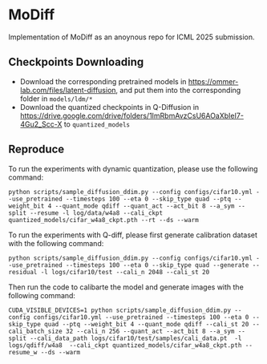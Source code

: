 # MoDiff
Implementation of MoDiff as an anoynous repo for ICML 2025 submission.

## Checkpoints Downloading
- Download the corresponding pretrained models in https://ommer-lab.com/files/latent-diffusion, and put them into the corresponding folder in ```models/ldm/*```
- Download the quantized checkpoints in Q-Diffusion in https://drive.google.com/drive/folders/1ImRbmAvzCsU6AOaXbIeI7-4Gu2_Scc-X to ```quantized_models```

## Reproduce
To run the experiments with dynamic quantization, please use the following command:
```
python scripts/sample_diffusion_ddim.py --config configs/cifar10.yml --use_pretrained --timesteps 100 --eta 0 --skip_type quad --ptq --weight_bit 4 --quant_mode qdiff --quant_act --act_bit 8 --a_sym --split --resume -l log/data/w4a8 --cali_ckpt quantized_models/cifar_w4a8_ckpt.pth --rt --ds --warm 
```

To run the experiments with Q-diff, please first generate calibration dataset with the following command:
```
python scripts/sample_diffusion_ddim.py --config configs/cifar10.yml --use_pretrained --timesteps 100 --eta 0 --skip_type quad --generate --residual -l logs/cifar10/test --cali_n 2048 --cali_st 20
```

Then run the code to calibarte the model and generate images with the following command:
```
CUDA_VISIBLE_DEVICES=1 python scripts/sample_diffusion_ddim.py --config configs/cifar10.yml --use_pretrained --timesteps 100 --eta 0 --skip_type quad --ptq --weight_bit 4 --quant_mode qdiff --cali_st 20 --cali_batch_size 32 --cali_n 256 --quant_act --act_bit 8 --a_sym --split --cali_data_path logs/cifar10/test/samples/cali_data.pt  -l logs/qdiff/w4a8  --cali_ckpt quantized_models/cifar_w4a8_ckpt.pth --resume_w --ds --warm
```